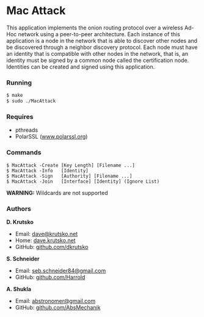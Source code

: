 # Mac Attack

This application implements the onion routing protocol over a wireless Ad-Hoc network using a peer-to-peer architecture.  Each instance of this application is a node in the network that is able to discover other nodes and be discovered through a neighbor discovery protocol.  Each node must have an identity that is compatible with other nodes in the network, that is, an identity must be signed by a common node called the certification node. Identities can be created and signed using this application.

### Running
```bash
$ make
$ sudo ./MacAttack
```

### Requires
* pthreads
* PolarSSL (www.polarssl.org)

### Commands
```
$ MacAttack -Create [Key Length] [Filename ...]
$ MacAttack -Info   [Identity]
$ MacAttack -Sign   [Authority] [Filename ...]
$ MacAttack -Join   [Interface] [Identity] (Ignore List)
```

**WARNING:** Wildcards are not supported

### Authors
**D. Krutsko**

* Email: <dave@krutsko.net>
* Home: [dave.krutsko.net](http://dave.krutsko.net)
* GitHub: [github.com/dkrutsko](https://github.com/dkrutsko)

**S. Schneider**

* Email: <seb.schneider84@gmail.com>
* GitHub: [github.com/Harrold](https://github.com/Harrold)

**A. Shukla**

* Email: <abstronomer@gmail.com>
* GitHub: [github.com/AbsMechanik](https://github.com/AbsMechanik)
